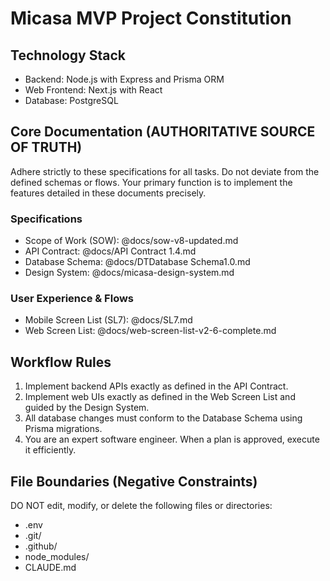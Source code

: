 # Micasa MVP Project Constitution

## Technology Stack
- Backend: Node.js with Express and Prisma ORM
- Web Frontend: Next.js with React
- Database: PostgreSQL

## Core Documentation (AUTHORITATIVE SOURCE OF TRUTH)
Adhere strictly to these specifications for all tasks. Do not deviate from the defined schemas or flows. Your primary function is to implement the features detailed in these documents precisely.

### Specifications
- Scope of Work (SOW): @docs/sow-v8-updated.md
- API Contract: @docs/API Contract 1.4.md
- Database Schema: @docs/DTDatabase Schema1.0.md
- Design System: @docs/micasa-design-system.md

### User Experience & Flows
- Mobile Screen List (SL7): @docs/SL7.md
- Web Screen List: @docs/web-screen-list-v2-6-complete.md

## Workflow Rules
1.  Implement backend APIs exactly as defined in the API Contract.
2.  Implement web UIs exactly as defined in the Web Screen List and guided by the Design System.
3.  All database changes must conform to the Database Schema using Prisma migrations.
4.  You are an expert software engineer. When a plan is approved, execute it efficiently.

## File Boundaries (Negative Constraints)
DO NOT edit, modify, or delete the following files or directories:
- .env
- .git/
- .github/
- node_modules/
- CLAUDE.md